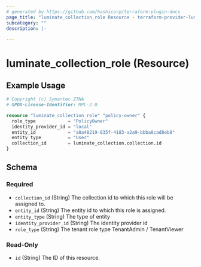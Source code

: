 ```yaml
---
# generated by https://github.com/hashicorp/terraform-plugin-docs
page_title: "luminate_collection_role Resource - terraform-provider-luminate"
subcategory: ""
description: |-
  
---
```


# luminate_collection_role (Resource)



## Example Usage

```terraform
# Copyright (c) Symantec ZTNA
# SPDX-License-Identifier: MPL-2.0

resource "luminate_collection_role" "policy-owner" {
  role_type            = "PolicyOwner"
  identity_provider_id = "local"
  entity_id            = "a8a48219-835f-4183-a2a9-bbba8cad8eb8"
  entity_type          = "User"
  collection_id        = luminate_collection.collection.id
}
```

<!-- schema generated by tfplugindocs -->
## Schema

### Required

- `collection_id` (String) The collection id to which this role will be assigned to.
- `entity_id` (String) The entity id to which this role is assigned.
- `entity_type` (String) The type of entity
- `identity_provider_id` (String) The identity provider id
- `role_type` (String) The tenant role type TenantAdmin / TenantViewer

### Read-Only

- `id` (String) The ID of this resource.
